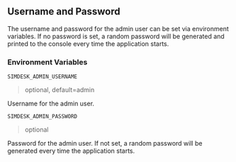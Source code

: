 ## Username and Password

The username and password for the admin user can be set via environment variables. If no password is set, a random
password will be generated and printed to the console every time the application starts.

### Environment Variables

`SIMDESK_ADMIN_USERNAME`

> optional, default=admin

Username for the admin user.

`SIMDESK_ADMIN_PASSWORD`

> optional

Password for the admin user. If not set, a random password will be generated every time the application starts.